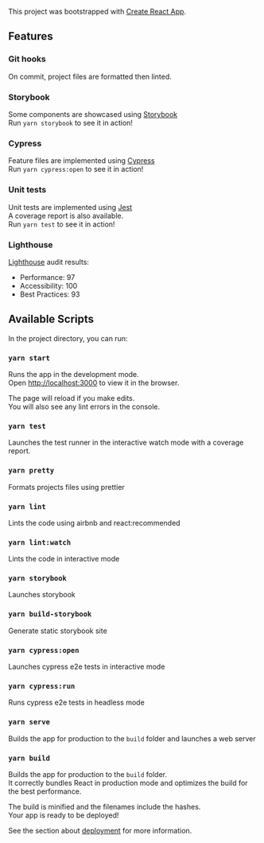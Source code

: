 This project was bootstrapped with [Create React App](https://github.com/facebook/create-react-app).

## Features

### Git hooks

On commit, project files are formatted then linted.

### Storybook

Some components are showcased using [Storybook](https://storybook.js.org/)<br>
Run `yarn storybook` to see it in action!

### Cypress

Feature files are implemented using [Cypress](https://www.cypress.io/)<br>
Run `yarn cypress:open` to see it in action!

### Unit tests

Unit tests are implemented using [Jest](https://jestjs.io/)<br>
A coverage report is also available.<br>
Run `yarn test` to see it in action!

### Lighthouse

[Lighthouse](https://developers.google.com/web/tools/lighthouse/) audit results:

- Performance: 97
- Accessibility: 100
- Best Practices: 93

## Available Scripts

In the project directory, you can run:

### `yarn start`

Runs the app in the development mode.<br>
Open [http://localhost:3000](http://localhost:3000) to view it in the browser.

The page will reload if you make edits.<br>
You will also see any lint errors in the console.

### `yarn test`

Launches the test runner in the interactive watch mode with a coverage report.

### `yarn pretty`

Formats projects files using prettier

### `yarn lint`

Lints the code using airbnb and react:recommended

### `yarn lint:watch`

Lints the code in interactive mode

### `yarn storybook`

Launches storybook

### `yarn build-storybook`

Generate static storybook site

### `yarn cypress:open`

Launches cypress e2e tests in interactive mode

### `yarn cypress:run`

Runs cypress e2e tests in headless mode

### `yarn serve`

Builds the app for production to the `build` folder and launches a web server

### `yarn build`

Builds the app for production to the `build` folder.<br>
It correctly bundles React in production mode and optimizes the build for the best performance.

The build is minified and the filenames include the hashes.<br>
Your app is ready to be deployed!

See the section about [deployment](https://facebook.github.io/create-react-app/docs/deployment) for more information.
